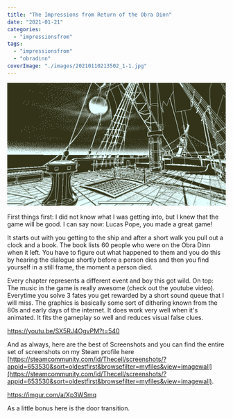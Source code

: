 ```yaml
---
title: "The Impressions from Return of the Obra Dinn"
date: "2021-01-21"
categories: 
  - "impressionsfrom"
tags: 
  - "impressionsfrom"
  - "obradinn"
coverImage: "./images/20210110213502_1-1.jpg"
---
```


[![](./images/20210110213502_1.jpg)](https://blog.thecell.eu/wp-content/uploads/2021/01/20210110213502_1.jpg)

First things first: I did not know what I was getting into, but I knew that the game will be good. I can say now: Lucas Pope, you made a great game!

It starts out with you getting to the ship and after a short walk you pull out a clock and a book. The book lists 60 people who were on the Obra Dinn when it left. You have to figure out what happened to them and you do this by hearing the dialogue shortly before a person dies and then you find yourself in a still frame, the moment a person died.

Every chapter represents a different event and boy this got wild. On top: The music in the game is really awesome (check out the youtube video). Everytime you solve 3 fates you get rewarded by a short sound queue that I will miss. The graphics is basically some sort of dithering known from the 80s and early days of the internet. It does work very well when it's animated. It fits the gameplay so well and reduces visual false clues.

https://youtu.be/SX5RJ4OgvPM?t=540

And as always, here are the best of Screenshots and you can find the entire set of screenshots on my Steam profile here [https://steamcommunity.com/id/Thecell/screenshots/?appid=653530&sort=oldestfirst&browsefilter=myfiles&view=imagewall](https://steamcommunity.com/id/Thecell/screenshots/?appid=653530&sort=oldestfirst&browsefilter=myfiles&view=imagewall).

https://imgur.com/a/Xp3WSmq

As a little bonus here is the door transition.
